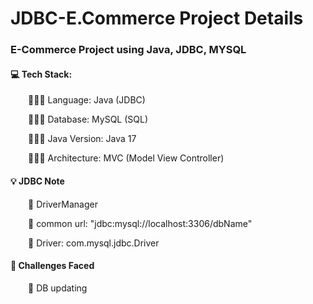 <h1> JDBC-E.Commerce Project Details </h1>
<h3> E-Commerce Project using Java, JDBC, MYSQL </h3>

<h4>💻 Tech Stack: </h4>
      <p>&emsp;&emsp;🧑🏻‍💻 Language: Java (JDBC)</p>
      <p>&emsp;&emsp;🧑🏻‍💻 Database: MySQL (SQL)</p>
      <p>&emsp;&emsp;🧑🏻‍💻 Java Version: Java 17</p>
      <p>&emsp;&emsp;🧑🏻‍💻 Architecture: MVC (Model View Controller)</p>

<h4>💡 JDBC Note </h4>
      <p>&emsp;&emsp;📘 DriverManager</p>
      <p>&emsp;&emsp;📘 common url: "jdbc:mysql://localhost:3306/dbName"</p>
      <p>&emsp;&emsp;📘 Driver: com.mysql.jdbc.Driver</p>

<h4>🦾 Challenges Faced</h4>
      <p>&emsp;&emsp;🦾 DB updating </p>
      
